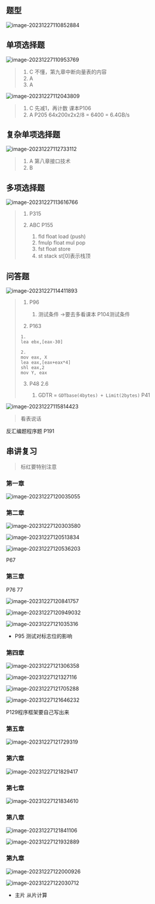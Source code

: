 ## 题型

![image-20231227110852884](最后一节课.assets/image-20231227110852884.png)

## 单项选择题

![image-20231227110953769](最后一节课.assets/image-20231227110953769.png)

> 1. C 不懂，第九章中断向量表的内容
> 2. A
> 3. A

![image-20231227112043809](最后一节课.assets/image-20231227112043809.png)

> 1.  C 先减1，再计数 课本P106
> 2.  A P205 64x200x2x2/8 = 6400 = 6.4GB/s

## 复杂单项选择题

![image-20231227112733112](最后一节课.assets/image-20231227112733112.png)

> 1. A 第八章接口技术
> 2. B

## 多项选择题

![image-20231227113616766](最后一节课.assets/image-20231227113616766.png)

> 1. P315
>
> 2. ABC P155
>    1. fld float load (push)
>    2. fmulp float mul pop
>    3. fst float store
>    4. st stack st[0]表示栈顶

## 问答题

![image-20231227114411893](最后一节课.assets/image-20231227114411893.png)

> 1. P96
>
>    1. 测试条件 ->要去多看课本 P104测试条件
>
> 2.  P163
>
>    ```assembly
>    1. 
>    lea ebx,[eax-30]
>    
>    2.
>    mov eax, X
>    lea eax,[eax+eax*4]
>    shl eax,2
>    mov Y, eax
>    ```
>
> 3. P48 2.6
>
>    1. GDTR = `GDTbase(4bytes) + Limit(2bytes)` P41

![image-20231227115814423](最后一节课.assets/image-20231227115814423.png)

> 看表说话

反汇编题程序题 P191

## 串讲复习

> 标红要特别注意

### 第一章

![image-20231227120035055](最后一节课.assets/image-20231227120035055.png)

### 第二章

![image-20231227120303580](最后一节课.assets/image-20231227120303580.png)

![image-20231227120513834](最后一节课.assets/image-20231227120513834.png)

![image-20231227120536203](最后一节课.assets/image-20231227120536203.png)

P67

### 第三章

P76 77

![image-20231227120841757](最后一节课.assets/image-20231227120841757.png)

![image-20231227120949032](最后一节课.assets/image-20231227120949032.png)

![image-20231227121035316](最后一节课.assets/image-20231227121035316.png)

- P95 测试对标志位的影响

### 第四章

![image-20231227121306358](最后一节课.assets/image-20231227121306358.png)

![image-20231227121327116](最后一节课.assets/image-20231227121327116.png)

![image-20231227121705288](最后一节课.assets/image-20231227121705288.png)

![image-20231227121646232](最后一节课.assets/image-20231227121646232.png)

P129程序框架要自己写出来

### 第五章

![image-20231227121729319](最后一节课.assets/image-20231227121729319.png)





### 第六章

![image-20231227121829417](最后一节课.assets/image-20231227121829417.png)



### 第七章

![image-20231227121834610](最后一节课.assets/image-20231227121834610.png)



### 第八章

![image-20231227121841106](最后一节课.assets/image-20231227121841106.png)

![image-20231227121932889](最后一节课.assets/image-20231227121932889.png)



### 第九章

![image-20231227122000926](最后一节课.assets/image-20231227122000926.png)

![image-20231227122030712](最后一节课.assets/image-20231227122030712.png)

- 主片 从片计算